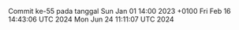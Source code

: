 Commit ke-55 pada tanggal Sun Jan 01 14:00 2023 +0100
Fri Feb 16 14:43:06 UTC 2024
Mon Jun 24 11:11:07 UTC 2024
